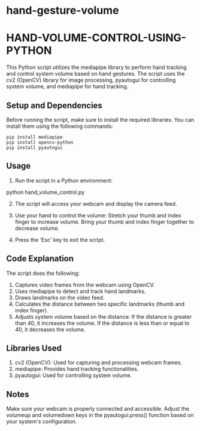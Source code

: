 # hand-gesture-volume
# HAND-VOLUME-CONTROL-USING-PYTHON
This Python script utilizes the mediapipe library to perform hand tracking and control system volume based on hand gestures. The script uses the cv2 (OpenCV) library for image processing, pyautogui for controlling system volume, and mediapipe for hand tracking.

## Setup and Dependencies
Before running the script, make sure to install the required libraries. You can install them using the following commands:

```
pip install mediapipe
pip install opencv-python
pip install pyautogui
```
## Usage
1) Run the script in a Python environment:

python hand_volume_control.py

2) The script will access your webcam and display the camera feed.

3) Use your hand to control the volume:
   Stretch your thumb and index finger to increase volume.
   Bring your thumb and index finger together to decrease volume.
4) Press the 'Esc' key to exit the script.

   
## Code Explanation
The script does the following:

1) Captures video frames from the webcam using OpenCV.
2) Uses mediapipe to detect and track hand landmarks.
3) Draws landmarks on the video feed.
4) Calculates the distance between two specific landmarks (thumb and index finger).
5) Adjusts system volume based on the distance:
If the distance is greater than 40, it increases the volume.
If the distance is less than or equal to 40, it decreases the volume.


## Libraries Used
1) cv2 (OpenCV): Used for capturing and processing webcam frames.
2) mediapipe: Provides hand tracking functionalities.
3) pyautogui: Used for controlling system volume.

## Notes
Make sure your webcam is properly connected and accessible.
Adjust the volumeup and volumedown keys in the pyautogui.press() function based on your system's configuration.
